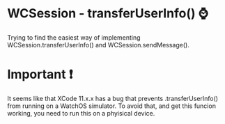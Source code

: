 # WCSession - transferUserInfo() ⌚

Trying to find the easiest way of implementing WCSession.transferUserInfo() and WCSession.sendMessage().

# Important ❗

It seems like that XCode 11.x.x has a bug that prevents .transferUserInfo() from running on a WatchOS simulator. To avoid that, and get this funcion working, you need to run this on a phyisical device.
